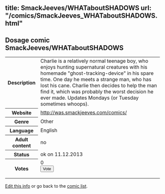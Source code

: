 title: SmackJeeves/WHATaboutSHADOWS
url: "/comics/SmackJeeves_WHATaboutSHADOWS.html"
---
Dosage comic SmackJeeves/WHATaboutSHADOWS
-----------------------------------------

<p id="msg"></p>
<script type="text/javascript">
if (window.location.search === '?edit_info_mail=sent_ok') {
  var elem = document.getElementById("msg");
  elem.innerHTML = 'Edited information sucessfully sent for review, which is usually done daily. Thanks!';
  elem.className = 'ok';
}
</script>
<table class="comicinfo">
<tr>
<th>Description</th><td>Charlie is a relatively normal teenage boy, who enjoys hunting supernatural creatures with his homemade &quot;ghost-tracking-device&quot; in his spare time. One day he meets a strange man, who has lost his cane. Charlie then decides to help the man find it, which was probably the worst decision he ever made. Updates Mondays (or Tuesday sometimes whoops).</td>
</tr>
<tr>
<th>Website</th><td><a href="http://was.smackjeeves.com/comics/">http://was.smackjeeves.com/comics/</a></td>
</tr>
<tr>
<th>Genre</th><td>Other</td>
</tr>
<tr>
<th>Language</th><td>English</td>
</tr>
<tr>
<th>Adult content</th><td>no</td>
</tr>
<tr>
<th>Status</th><td>ok on 11.12.2013</td>
</tr>
<tr>
<th>Votes</th><td>0
<form action="http://gaecounter.appspot.com/count/" method="POST">
<input name="name" type="hidden" value="SmackJeeves_WHATaboutSHADOWS"/>
<input name="uid" type="hidden" id="voteuid" value=""/>
<input type="submit" value="Vote"/>
</form>
</td>
</tr>
</table>
<script type="text/javascript">
var ua = navigator.userAgent;
document.getElementById("voteuid").value = ua.replace(/[^a-zA-Z0-9\._:]/g , "_");;
</script>

[Edit this info](SmackJeeves_WHATaboutSHADOWS_edit.html) or go back to the [comic list](../comic-index.html).
